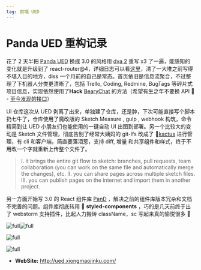 ```yaml
---
tag: 前端 UED
---
```


# Panda UED 重构记录

花了 2 天半把 [Panda UED](https://ued.xiongmaojinku.com) 换成 3.0 的风格用 [dva 2](https://github.com/dvajs/dva/releases) 重写 x3 了一遍，能感知的变化就是升级到了 react-router@4，详细日志可以看[这里](https://github.com/sorrycc/blog/issues/48)，清了一大堆之前写得不堪入目的地方，diss 一个月前的自己是常态。首页依旧是信息流聚合，不过整理了下机器人分类更清晰了，包括 Trello, Coding, Redmine, BugTags 等碎片式项目信息，实现依然使用了**Hack** [BearyChat](https://bearychat.com/) 的方法（希望有生之年不要换 API 🤤 - [至今发现的接口](https://www.zybuluo.com/electricface/note/139048)）

UI 仓库这次从 UED 剥离了出来，单独建了仓库，还是肿，下次可能直接写个脚本扔七牛了，仓库使用了魔改版的 Sketch Measure , gulp , webhook 构筑，命令精简到让 UED 小朋友们也能使用的一键自动 UI 出图到部署。另一个比较大的变动是 Sketch 文件管理，彻底告别了经常大姨妈的 git-lfs 改成了 🌵[kactus](https://github.com/kactus-io/kactus) 进行管理，有 cli 和客户端，简直要落泪惹，支持 diff, 增量 和共享组件和样式，终于不用改一个字就重新上传整个文件了。

> I. it brings the entire git flow to sketch: branches, pull requests, team collaboration (you can work on the same file and automatically merge the changes), etc. II. you can share pages across multiple sketch files. III. you can publish pages on the internet and import them in another project.

另一方面开始写 3.0 的 React 组件库 [PanD](https://coding.net/u/canisminor1990/p/panda-design/git) ，解决之前的组件库版本冗杂和文档不完善的问题。组件库彻底转用 💅 **styled-components** ，巧的是几天前终于出了 webstorm 支持插件，比起人力搬砖 className，sc 写起来真的愉悦很多 👏

![full](http://qn.canisminor.cc/2017-09-20-pand_1.png)![full](http://qn.canisminor.cc/2017-09-20-pand_2.png)

![full](http://qn.canisminor.cc/2017-09-20-pand_3.png)

![full](http://qn.canisminor.cc/2017-09-20-pand_4.png)

* **WebSite:** <http://ued.xiongmaojinku.com/>
